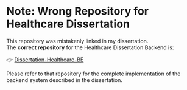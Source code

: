 # Note: Wrong Repository for Healthcare Dissertation

This repository was mistakenly linked in my dissertation.  
The **correct repository** for the Healthcare Dissertation Backend is:  

👉 [Dissertation-Healthcare-BE](https://github.com/KshitijGhodekar/Dissertation-Healthcare-BE)

Please refer to that repository for the complete implementation of the backend system described in the dissertation.
